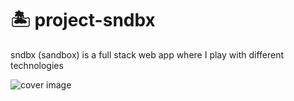 # 🏝 project-sndbx
sndbx (sandbox) is a full stack web app where I play with different technologies

![cover image](readme_media/sndbx_cover.png)
